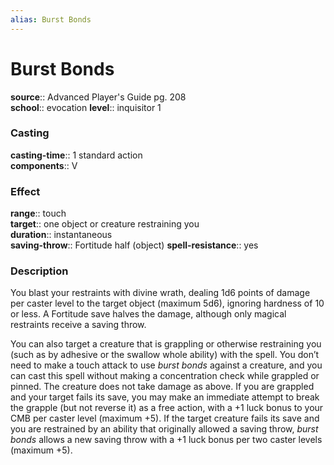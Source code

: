 ```yaml
---
alias: Burst Bonds
---
```


# Burst Bonds 

**source**:: Advanced Player's Guide pg. 208  
**school**:: evocation
**level**:: inquisitor 1

### Casting 

**casting-time**:: 1 standard action  
**components**:: V

### Effect 

**range**:: touch  
**target**:: one object or creature restraining you  
**duration**:: instantaneous  
**saving-throw**:: Fortitude half (object)
**spell-resistance**:: yes

### Description 

You blast your restraints with divine wrath, dealing 1d6 points of damage per caster level to the target object (maximum 5d6), ignoring hardness of 10 or less. A Fortitude save halves the damage, although only magical restraints receive a saving throw.  
  
You can also target a creature that is grappling or otherwise restraining you (such as by adhesive or the swallow whole ability) with the spell. You don’t need to make a touch attack to use *burst bonds* against a creature, and you can cast this spell without making a concentration check while grappled or pinned. The creature does not take damage as above. If you are grappled and your target fails its save, you may make an immediate attempt to break the grapple (but not reverse it) as a free action, with a +1 luck bonus to your CMB per caster level (maximum +5). If the target creature fails its save and you are restrained by an ability that originally allowed a saving throw, *burst bonds* allows a new saving throw with a +1 luck bonus per two caster levels (maximum +5).
